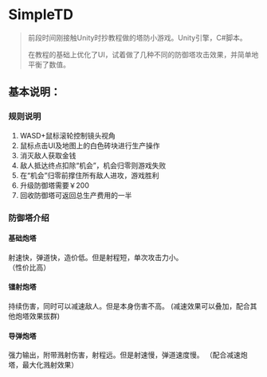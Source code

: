 # SimpleTD  

> 前段时间刚接触Unity时抄教程做的塔防小游戏。Unity引擎，C#脚本。
>
> 在教程的基础上优化了UI，试着做了几种不同的防御塔攻击效果，并简单地平衡了数值。
>

## 基本说明：  
### 规则说明
1. WASD+鼠标滚轮控制镜头视角
2. 鼠标点击UI及地图上的白色砖块进行生产操作
3. 消灭敌人获取金钱
4. 敌人抵达终点扣除“机会”，机会归零则游戏失败
5. 在“机会”归零前撑住所有敌人进攻，游戏胜利
6. 升级防御塔需要￥200
7. 回收防御塔可返回总生产费用的一半
### 防御塔介绍
#### 基础炮塔
射速快，弹道快，造价低。但是射程短，单次攻击力小。  
（性价比高）
#### 镭射炮塔
持续伤害，同时可以减速敌人。但是本身伤害不高。
(减速效果可以叠加，配合其他炮塔效果拔群)
#### 导弹炮塔
强力输出，附带溅射伤害，射程远。但是射速慢，弹道速度慢。
（配合减速炮塔，最大化溅射效果）
